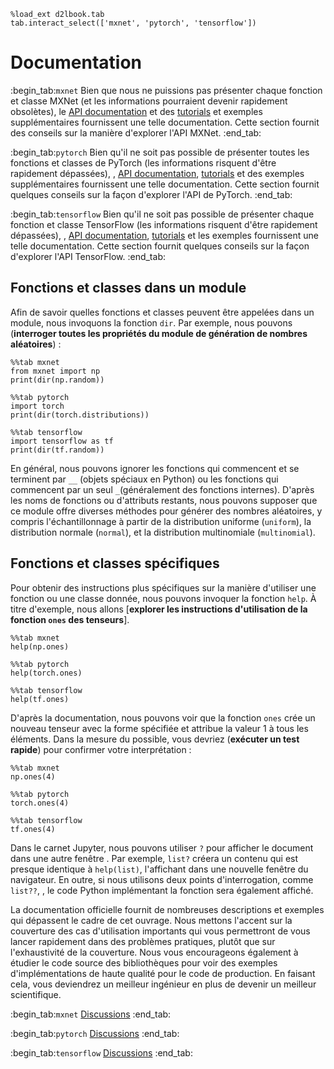 ```{.python .input}
%load_ext d2lbook.tab
tab.interact_select(['mxnet', 'pytorch', 'tensorflow'])
```

# Documentation
:begin_tab:`mxnet` 
 Bien que nous ne puissions pas présenter chaque fonction et classe MXNet 
(et les informations pourraient devenir rapidement obsolètes), 
le [API documentation](https://mxnet.apache.org/versions/1.8.0/api) 
 et des [tutorials](https://mxnet.apache.org/versions/1.8.0/api/python/docs/tutorials/) et exemples supplémentaires 
fournissent une telle documentation. 
Cette section fournit des conseils sur la manière d'explorer l'API MXNet.
:end_tab:

:begin_tab:`pytorch`
Bien qu'il ne soit pas possible de présenter toutes les fonctions et classes de PyTorch 
(les informations risquent d'être rapidement dépassées), 
, [API documentation](https://pytorch.org/docs/stable/index.html), [tutorials](https://pytorch.org/tutorials/beginner/basics/intro.html) et des exemples supplémentaires 
fournissent une telle documentation.
Cette section fournit quelques conseils sur la façon d'explorer l'API de PyTorch.
:end_tab:

:begin_tab:`tensorflow`
Bien qu'il ne soit pas possible de présenter chaque fonction et classe TensorFlow 
(les informations risquent d'être rapidement dépassées), 
, [API documentation](https://www.tensorflow.org/api_docs), [tutorials](https://www.tensorflow.org/tutorials) et les exemples 
fournissent une telle documentation. 
Cette section fournit quelques conseils sur la façon d'explorer l'API TensorFlow.
:end_tab:


## Fonctions et classes dans un module

Afin de savoir quelles fonctions et classes peuvent être appelées dans un module,
nous invoquons la fonction `dir`. Par exemple, nous pouvons
(**interroger toutes les propriétés du module de génération de nombres aléatoires**) :

```{.python .input  n=1}
%%tab mxnet
from mxnet import np
print(dir(np.random))
```

```{.python .input  n=1}
%%tab pytorch
import torch
print(dir(torch.distributions))
```

```{.python .input  n=1}
%%tab tensorflow
import tensorflow as tf
print(dir(tf.random))
```

En général, nous pouvons ignorer les fonctions qui commencent et se terminent par `__` (objets spéciaux en Python) 
ou les fonctions qui commencent par un seul `_`(généralement des fonctions internes). 
D'après les noms de fonctions ou d'attributs restants, 
nous pouvons supposer que ce module offre 
diverses méthodes pour générer des nombres aléatoires, 
y compris l'échantillonnage à partir de la distribution uniforme (`uniform`), 
la distribution normale (`normal`), et la distribution multinomiale (`multinomial`).

## Fonctions et classes spécifiques

Pour obtenir des instructions plus spécifiques sur la manière d'utiliser une fonction ou une classe donnée,
nous pouvons invoquer la fonction `help`. À titre d'exemple, nous allons
[**explorer les instructions d'utilisation de la fonction `ones` des tenseurs**].

```{.python .input}
%%tab mxnet
help(np.ones)
```

```{.python .input}
%%tab pytorch
help(torch.ones)
```

```{.python .input}
%%tab tensorflow
help(tf.ones)
```

D'après la documentation, nous pouvons voir que la fonction `ones` 
 crée un nouveau tenseur avec la forme spécifiée 
et attribue la valeur 1 à tous les éléments. 
Dans la mesure du possible, vous devriez (**exécuter un test rapide**) 
pour confirmer votre interprétation :

```{.python .input}
%%tab mxnet
np.ones(4)
```

```{.python .input}
%%tab pytorch
torch.ones(4)
```

```{.python .input}
%%tab tensorflow
tf.ones(4)
```

Dans le carnet Jupyter, nous pouvons utiliser `?` pour afficher le document dans une autre fenêtre
. Par exemple, `list?` créera un contenu
qui est presque identique à `help(list)`,
l'affichant dans une nouvelle fenêtre du navigateur.
En outre, si nous utilisons deux points d'interrogation, comme `list??`,
, le code Python implémentant la fonction sera également affiché.

La documentation officielle fournit de nombreuses descriptions et exemples qui dépassent le cadre de cet ouvrage. 
Nous mettons l'accent sur la couverture des cas d'utilisation importants 
qui vous permettront de vous lancer rapidement dans des problèmes pratiques, 
plutôt que sur l'exhaustivité de la couverture. 
Nous vous encourageons également à étudier le code source des bibliothèques 
pour voir des exemples d'implémentations de haute qualité pour le code de production. 
En faisant cela, vous deviendrez un meilleur ingénieur 
en plus de devenir un meilleur scientifique.

:begin_tab:`mxnet`
[Discussions](https://discuss.d2l.ai/t/38)
:end_tab:

:begin_tab:`pytorch`
[Discussions](https://discuss.d2l.ai/t/39)
:end_tab:

:begin_tab:`tensorflow`
[Discussions](https://discuss.d2l.ai/t/199)
:end_tab:
